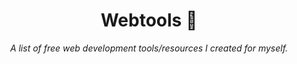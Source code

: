 <div align="center">
    <h1>Webtools 🔨</h1>
    <i>A  list of free web development tools/resources I created for myself. </i>
</div>
